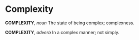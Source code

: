# Complexity

**COMPLEXITY**, _noun_ The state of being complex; complexness.

**COMPLEXITY**, _adverb_ In a complex manner; not simply.
